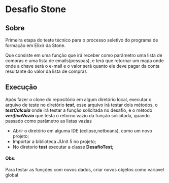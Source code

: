 <h1> Desafio Stone</h1>

<h2>Sobre</h2>

<p>Primeira etapa do teste técnico para o processo seletivo do programa de formação em Elixir da Stone.</p>

<p>Que consiste em uma função que irá receber como parâmetro uma lista de compras e uma lista de emails(pessoas), 
 e terá que retornar um mapa onde onde a chave será o e-mail e o valor será quanto ele deve pagar da conta resultante do valor da lista de compras</p>

<h2>Execução</h2>

 <p> Após fazer o clone do repositório em algum diretório local, executar o arquivo de teste no diretório <i><b>test</b></i>,
 esse arquivo irá testar dois métodos, o <i><b>testCalcula</i></b> onde irá testar a função solicitada no desafio, e o método <i><b>verificaVazio</i></b> que testa 
 o retorno vazio da função solicitada, quando passado como parâmetro as listas vazias</p>
<ul>
 <li> Abrir o diretório em alguma IDE (eclipse,netbeans), como um novo projeto;</li>
 <li> Importar a biblioteca JUnit 5 no projeto;</li>
 <li> No diretorio <b>test</b> executar a classe <b>DesafioTest;</b></li>
</ul>
 
 
<h4>Obs:</h4>
<p>Para testar as funções com novos dados, criar novos objetos como variavel global<p>
